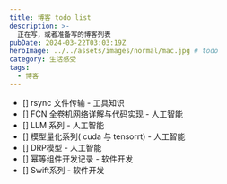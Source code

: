 ```yaml
---
title: 博客 todo list
description: >-
  正在写，或者准备写的博客列表
pubDate: 2024-03-22T03:03:19Z
heroImage: ../../assets/images/normal/mac.jpg # todo
category: 生活感受
tags:
  - 博客
---
```


- [] rsync 文件传输 - 工具知识
- [] FCN 全卷机网络详解与代码实现 - 人工智能
- [] LLM 系列 - 人工智能
- [] 模型量化系列( cuda 与 tensorrt) - 人工智能
- [] DRP模型 - 人工智能
- [] 幂等组件开发记录 - 软件开发
- [] Swift系列 - 软件开发
